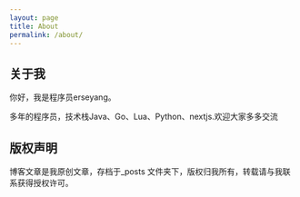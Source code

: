 ```yaml
---
layout: page
title: About
permalink: /about/
---
```


## 关于我
你好，我是程序员erseyang。

多年的程序员，技术栈Java、Go、Lua、Python、nextjs.欢迎大家多多交流



## 版权声明

博客文章是我原创文章，存档于_posts 文件夹下，版权归我所有，转载请与我联系获得授权许可。
